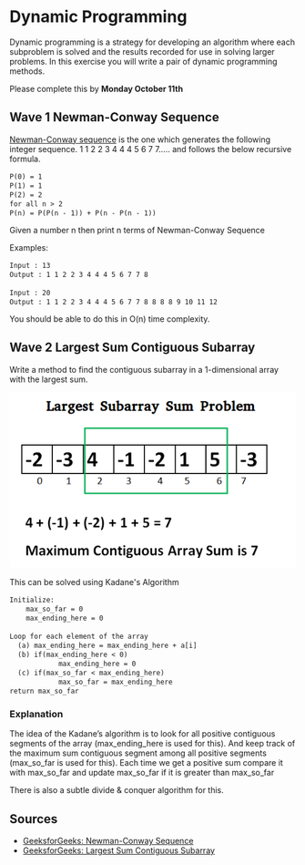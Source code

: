 # Dynamic Programming

Dynamic programming is a strategy for developing an algorithm where each subproblem is solved and the results recorded for use in solving larger problems.  In this exercise you will write a pair of dynamic programming methods.

Please complete this by **Monday October 11th**

## Wave 1 Newman-Conway Sequence

[Newman-Conway sequence](https://archive.lib.msu.edu/crcmath/math/math/n/n078.htm) is the one which generates the following integer sequence.  1 1 2 2 3 4 4 4 5 6 7 7….. and follows the below recursive formula.

```
P(0) = 1
P(1) = 1
P(2) = 2
for all n > 2
P(n) = P(P(n - 1)) + P(n - P(n - 1))
```

Given a number n then print n terms of Newman-Conway Sequence

Examples:

```
Input : 13
Output : 1 1 2 2 3 4 4 4 5 6 7 7 8

Input : 20
Output : 1 1 2 2 3 4 4 4 5 6 7 7 8 8 8 8 9 10 11 12
```

You should be able to do this in O(n) time complexity.

## Wave 2 Largest Sum Contiguous Subarray

Write a method to find the contiguous subarray in a 1-dimensional array with the largest sum.

![Largest subarray](images/kadane-Algorithm.png)

This can be solved using Kadane's Algorithm

```
Initialize:
    max_so_far = 0
    max_ending_here = 0

Loop for each element of the array
  (a) max_ending_here = max_ending_here + a[i]
  (b) if(max_ending_here < 0)
            max_ending_here = 0
  (c) if(max_so_far < max_ending_here)
            max_so_far = max_ending_here
return max_so_far
```

### Explanation

The idea of the Kadane’s algorithm is to look for all positive contiguous segments of the array (max_ending_here is used for this). And keep track of the maximum sum contiguous segment among all positive segments (max_so_far is used for this). Each time we get a positive sum compare it with max_so_far and update max_so_far if it is greater than max_so_far

There is also a subtle divide & conquer algorithm for this.

## Sources

- [GeeksforGeeks: Newman-Conway Sequence](https://www.geeksforgeeks.org/newman-conway-sequence/)
- [GeeksforGeeks: Largest Sum Contiguous Subarray](https://www.geeksforgeeks.org/largest-sum-contiguous-subarray/)
